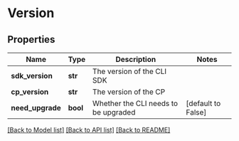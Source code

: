 # Version

## Properties
Name | Type | Description | Notes
------------ | ------------- | ------------- | -------------
**sdk_version** | **str** | The version of the CLI SDK | 
**cp_version** | **str** | The version of the CP | 
**need_upgrade** | **bool** | Whether the CLI needs to be upgraded | [default to False]

[[Back to Model list]](../README.md#documentation-for-models) [[Back to API list]](../README.md#documentation-for-api-endpoints) [[Back to README]](../README.md)

